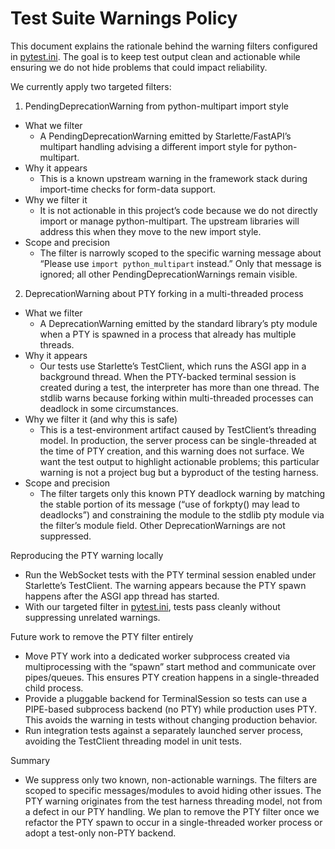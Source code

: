 # Test Suite Warnings Policy

This document explains the rationale behind the warning filters configured in [pytest.ini](pytest.ini:1). The goal is to keep test output clean and actionable while ensuring we do not hide problems that could impact reliability.

We currently apply two targeted filters:

1) PendingDeprecationWarning from python-multipart import style
- What we filter
  - A PendingDeprecationWarning emitted by Starlette/FastAPI’s multipart handling advising a different import style for python-multipart.
- Why it appears
  - This is a known upstream warning in the framework stack during import-time checks for form-data support.
- Why we filter it
  - It is not actionable in this project’s code because we do not directly import or manage python-multipart. The upstream libraries will address this when they move to the new import style.
- Scope and precision
  - The filter is narrowly scoped to the specific warning message about “Please use `import python_multipart` instead.” Only that message is ignored; all other PendingDeprecationWarnings remain visible.

2) DeprecationWarning about PTY forking in a multi-threaded process
- What we filter
  - A DeprecationWarning emitted by the standard library’s pty module when a PTY is spawned in a process that already has multiple threads.
- Why it appears
  - Our tests use Starlette’s TestClient, which runs the ASGI app in a background thread. When the PTY-backed terminal session is created during a test, the interpreter has more than one thread. The stdlib warns because forking within multi-threaded processes can deadlock in some circumstances.
- Why we filter it (and why this is safe)
  - This is a test-environment artifact caused by TestClient’s threading model. In production, the server process can be single-threaded at the time of PTY creation, and this warning does not surface. We want the test output to highlight actionable problems; this particular warning is not a project bug but a byproduct of the testing harness.
- Scope and precision
  - The filter targets only this known PTY deadlock warning by matching the stable portion of its message (“use of forkpty() may lead to deadlocks”) and constraining the module to the stdlib pty module via the filter’s module field. Other DeprecationWarnings are not suppressed.

Reproducing the PTY warning locally
- Run the WebSocket tests with the PTY terminal session enabled under Starlette’s TestClient. The warning appears because the PTY spawn happens after the ASGI app thread has started.
- With our targeted filter in [pytest.ini](pytest.ini:1), tests pass cleanly without suppressing unrelated warnings.

Future work to remove the PTY filter entirely
- Move PTY work into a dedicated worker subprocess created via multiprocessing with the “spawn” start method and communicate over pipes/queues. This ensures PTY creation happens in a single-threaded child process.
- Provide a pluggable backend for TerminalSession so tests can use a PIPE-based subprocess backend (no PTY) while production uses PTY. This avoids the warning in tests without changing production behavior.
- Run integration tests against a separately launched server process, avoiding the TestClient threading model in unit tests.

Summary
- We suppress only two known, non-actionable warnings. The filters are scoped to specific messages/modules to avoid hiding other issues. The PTY warning originates from the test harness threading model, not from a defect in our PTY handling. We plan to remove the PTY filter once we refactor the PTY spawn to occur in a single-threaded worker process or adopt a test-only non-PTY backend.